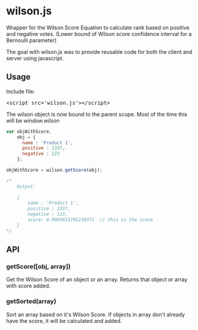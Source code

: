 # wilson.js

Wrapper for the Wilson Score Equation to calculate rank based on positive and negative votes. (Lower bound of Wilson score confidence interval for a Bernoulli parameter)

The goal with wilson.js was to provide reusable code for both the client and server using javascript.

## Usage

Include file:
<pre>
&lt;script src='wilson.js'&gt;&lt;/script&gt;
</pre>

The wilson object is now bound to the parent scope. Most of the time this will be _window.wilson_

```javascript
var objWithScore,
    obj = {
      name : 'Product 1',
      positive : 1337,
      negative : 123
    };

objWithScore = wilson.getScore(obj);

/*
    Output:
    
    {
        name : 'Product 1',
        positive : 1337,
        negative : 123,
        score: 0.9003915795238371  // this is the score
    }
*/
```

## API
### getScore([obj, array])
Get the Wilson Score of an object or an array. Returns that object or array with score added.
### getSorted(array)
Sort an array based on it's Wilson Score. If objects in array don't already have the score, it will be calculated and added.

